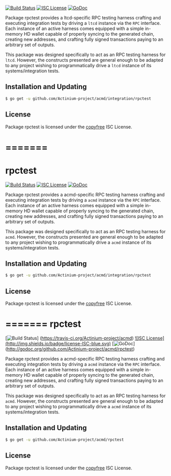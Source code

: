 
[![Build Status](http://img.shields.io/travis/Actinium-project/ltcd.svg)](https://travis-ci.org/Actinium-project/ltcd)
[![ISC License](http://img.shields.io/badge/license-ISC-blue.svg)](http://copyfree.org)
[![GoDoc](https://img.shields.io/badge/godoc-reference-blue.svg)](http://godoc.org/github.com/Actinium-project/acmd/integration/rpctest)

Package rpctest provides a ltcd-specific RPC testing harness crafting and
executing integration tests by driving a `ltcd` instance via the `RPC`
interface. Each instance of an active harness comes equipped with a simple
in-memory HD wallet capable of properly syncing to the generated chain,
creating new addresses, and crafting fully signed transactions paying to an
arbitrary set of outputs.

This package was designed specifically to act as an RPC testing harness for
`ltcd`. However, the constructs presented are general enough to be adapted to
any project wishing to programmatically drive a `ltcd` instance of its
systems/integration tests.

## Installation and Updating

```bash
$ go get -u github.com/Actinium-project/acmd/integration/rpctest
```

## License

Package rpctest is licensed under the [copyfree](http://copyfree.org) ISC
License.

=======
=======
rpctest
=======

[![Build Status](http://img.shields.io/travis/Actinium-project/acmd.svg)](https://travis-ci.org/Actinium-project/acmd)
[![ISC License](http://img.shields.io/badge/license-ISC-blue.svg)](http://copyfree.org)
[![GoDoc](https://img.shields.io/badge/godoc-reference-blue.svg)](http://godoc.org/github.com/Actinium-project/acmd/integration/rpctest)

Package rpctest provides a acmd-specific RPC testing harness crafting and
executing integration tests by driving a `acmd` instance via the `RPC`
interface. Each instance of an active harness comes equipped with a simple
in-memory HD wallet capable of properly syncing to the generated chain,
creating new addresses, and crafting fully signed transactions paying to an
arbitrary set of outputs.

This package was designed specifically to act as an RPC testing harness for
`acmd`. However, the constructs presented are general enough to be adapted to
any project wishing to programmatically drive a `acmd` instance of its
systems/integration tests.

## Installation and Updating

```bash
$ go get -u github.com/Actinium-project/acmd/integration/rpctest
```

## License

Package rpctest is licensed under the [copyfree](http://copyfree.org) ISC
License.

=======
rpctest
=======

[![Build Status](http://img.shields.io/travis/Actinium-project/acmd.svg)]
(https://travis-ci.org/Actinium-project/acmd) [![ISC License]
(http://img.shields.io/badge/license-ISC-blue.svg)](http://copyfree.org)
[![GoDoc](https://img.shields.io/badge/godoc-reference-blue.svg)]
(http://godoc.org/github.com/Actinium-project/acmd/rpctest)

Package rpctest provides a acmd-specific RPC testing harness crafting and
executing integration tests by driving a `acmd` instance via the `RPC`
interface. Each instance of an active harness comes equipped with a simple
in-memory HD wallet capable of properly syncing to the generated chain,
creating new addresses, and crafting fully signed transactions paying to an
arbitrary set of outputs. 

This package was designed specifically to act as an RPC testing harness for
`acmd`. However, the constructs presented are general enough to be adapted to
any project wishing to programmatically drive a `acmd` instance of its
systems/integration tests. 

## Installation and Updating

```bash
$ go get -u github.com/Actinium-project/acmd/rpctest
```

## License


Package rpctest is licensed under the [copyfree](http://copyfree.org) ISC
License.

